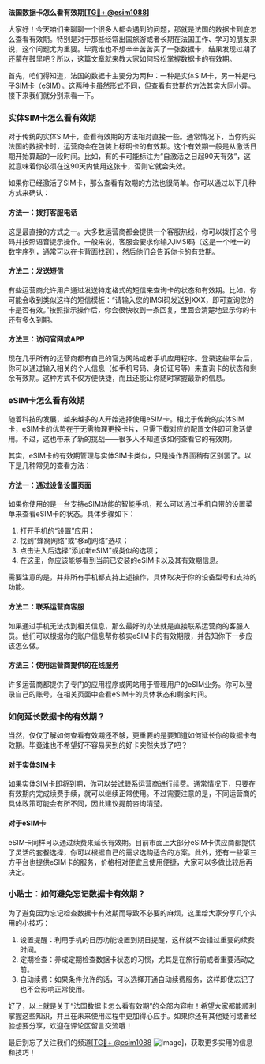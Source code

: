 **法国数据卡怎么看有效期[[TG💪+ @esim1088](https://t.me/s/esim1088)]**

大家好！今天咱们来聊聊一个很多人都会遇到的问题，那就是法国的数据卡到底怎么查看有效期。特别是对于那些经常出国旅游或者长期在法国工作、学习的朋友来说，这个问题尤为重要。毕竟谁也不想辛辛苦苦买了一张数据卡，结果发现过期了还蒙在鼓里吧？所以，这篇文章就来教大家如何轻松掌握数据卡的有效期。

首先，咱们得知道，法国的数据卡主要分为两种：一种是实体SIM卡，另一种是电子SIM卡（eSIM）。这两种卡虽然形式不同，但查看有效期的方法其实大同小异。接下来我们就分别来看一下。

### 实体SIM卡怎么看有效期

对于传统的实体SIM卡，查看有效期的方法相对直接一些。通常情况下，当你购买法国的数据卡时，运营商会在包装上标明卡的有效期。这个有效期一般是从激活日期开始算起的一段时间。比如，有的卡可能标注为“自激活之日起90天有效”，这就意味着你必须在这90天内使用这张卡，否则它就会失效。

如果你已经激活了SIM卡，那么查看有效期的方法也很简单。你可以通过以下几种方式来确认：

#### 方法一：拨打客服电话
这是最直接的方式之一。大多数运营商都会提供一个客服热线，你可以拨打这个号码并按照语音提示操作。一般来说，客服会要求你输入IMSI码（这是一个唯一的数字序列，通常可以在卡背面找到），然后他们会告诉你卡的有效期。

#### 方法二：发送短信
有些运营商允许用户通过发送特定格式的短信来查询卡的状态和有效期。比如，你可能会收到类似这样的短信模板：“请输入您的IMSI码发送到XXX，即可查询您的卡是否有效。”按照指示操作后，你会很快收到一条回复，里面会清楚地显示你的卡还有多久到期。

#### 方法三：访问官网或APP
现在几乎所有的运营商都有自己的官方网站或者手机应用程序。登录这些平台后，你可以通过输入相关的个人信息（如手机号码、身份证号等）来查询卡的状态和剩余有效期。这种方式不仅方便快捷，而且还能让你随时掌握最新的信息。

### eSIM卡怎么看有效期

随着科技的发展，越来越多的人开始选择使用eSIM卡。相比于传统的实体SIM卡，eSIM卡的优势在于无需物理更换卡片，只需下载对应的配置文件即可激活使用。不过，这也带来了新的挑战——很多人不知道该如何查看它的有效期。

其实，eSIM卡的有效期管理与实体SIM卡类似，只是操作界面稍有区别罢了。以下是几种常见的查看方法：

#### 方法一：通过设备设置页面
如果你使用的是一台支持eSIM功能的智能手机，那么可以通过手机自带的设置菜单来查看eSIM卡的状态。具体步骤如下：
1. 打开手机的“设置”应用；
2. 找到“蜂窝网络”或“移动网络”选项；
3. 点击进入后选择“添加新eSIM”或类似的选项；
4. 在这里，你应该能够看到当前已安装的eSIM卡以及其有效期信息。

需要注意的是，并非所有手机都支持上述操作，具体取决于你的设备型号和支持的功能。

#### 方法二：联系运营商客服
如果通过手机无法找到相关信息，那么最好的办法就是直接联系运营商的客服人员。他们可以根据你的账户信息帮你核实eSIM卡的有效期限，并告知你下一步应该怎么做。

#### 方法三：使用运营商提供的在线服务
许多运营商都提供了专门的应用程序或网站用于管理用户的eSIM业务。你可以登录自己的账号，在相关页面中查看eSIM卡的具体状态和剩余时间。

### 如何延长数据卡的有效期？

当然，仅仅了解如何查看有效期还不够，更重要的是要知道如何延长你的数据卡有效期。毕竟谁也不希望好不容易买到的好卡突然失效了吧？

#### 对于实体SIM卡
如果实体SIM卡即将到期，你可以尝试联系运营商进行续费。通常情况下，只要在有效期内完成续费手续，就可以继续正常使用。不过需要注意的是，不同运营商的具体政策可能会有所不同，因此建议提前咨询清楚。

#### 对于eSIM卡
eSIM卡同样可以通过续费来延长有效期。目前市面上大部分eSIM卡供应商都提供了灵活的套餐选择，你可以根据自己的需求选购适合的方案。此外，还有一些第三方平台也提供eSIM卡的服务，价格相对便宜且使用便捷，大家可以多做比较后再决定。

### 小贴士：如何避免忘记数据卡有效期？

为了避免因为忘记检查数据卡有效期而导致不必要的麻烦，这里给大家分享几个实用的小技巧：
1. 设置提醒：利用手机的日历功能设置到期日提醒，这样就不会错过重要的续费时间。
2. 定期检查：养成定期检查数据卡状态的习惯，尤其是在旅行前或者重要活动之前。
3. 自动续费：如果条件允许的话，可以选择开通自动续费服务，这样即使忘记了也不会影响正常使用。

好了，以上就是关于“法国数据卡怎么看有效期”的全部内容啦！希望大家都能顺利掌握这些知识，并且在未来使用过程中更加得心应手。如果你还有其他疑问或者经验想要分享，欢迎在评论区留言交流哦！

最后别忘了关注我们的频道[[TG💪+ @esim1088](https://t.me/s/esim1088) ![Image](https://i.postimg.cc/4NQfJmqS/Snipaste-2025-05-13-00-14-12.png)]，获取更多实用的信息和技巧！